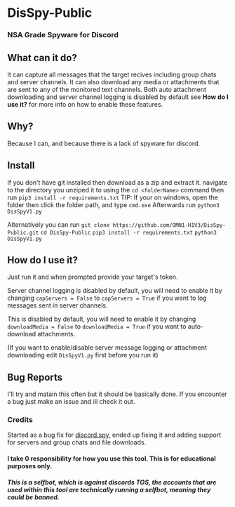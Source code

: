 # DisSpy-Public
### NSA Grade Spyware for Discord

## What can it do? 
It can capture all messages that the target recives including group chats and server channels. 
It can also download any media or attachments that are sent to any of the monitored text channels. 
Both auto attachment downloading and server channel logging is disabled by default see **How do I use it?** for more info on how to enable these features.

## Why? 
Because I can, and because there is a lack of spyware for discord. 

## Install
If you don't have git installed then download as a zip and extract it.
navigate to the directory you unziped it to using the `cd <folderName>` command then run `pip3 install -r requirements.txt`
TIP: If your on windows, open the folder then click the folder path, and type `cmd.exe`
Afterwards run `python3 DisSpyV1.py`

Alternatively you can run `git clone https://github.com/OMN1-H1V3/DisSpy-Public.git` 
`cd DisSpy-Public` 
`pip3 install -r requirements.txt`
`python3 DisSpyV1.py`

## How do I use it?
Just run it and when prompted provide your target's token. 

Server channel logging is disabled by default, you will need to enable it by changing `capServers = False` to `capServers = True` if you want to log messages sent in server channels.

This is disabled by default, you will need to enable it by changing `downloadMedia = False` to `downloadMedia = True` if you want to auto-download attachments.

(If you want to enable/disable server message logging or attachment downloading edit `DisSpyV1.py` first before you run it)

## Bug Reports
I'll try and matain this often but it should be basically done. If you encounter a bug just make an issue and ill check it out.

### Credits
Started as a bug fix for [discord.spy](https://github.com/spicesouls/discord.spy), ended up fixing it and adding support for servers and group chats and file downloads.



#### I take 0 responsibility for how you use this tool. This is for educational purposes only.
##### This is a selfbot, which is against discords TOS, the accounts that are used within this tool are technically running a selfbot, meaning they could be banned.

